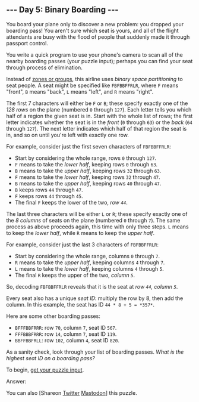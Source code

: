 \--- Day 5: Binary Boarding ---
----------

You board your plane only to discover a new problem: you dropped your boarding pass! You aren't sure which seat is yours, and all of the flight attendants are busy with the flood of people that suddenly made it through passport control.

You write a quick program to use your phone's camera to scan all of the nearby boarding passes (your puzzle input); perhaps you can find your seat through process of elimination.

Instead of [zones or groups](https://www.youtube.com/watch?v=oAHbLRjF0vo), this airline uses *binary space partitioning* to seat people. A seat might be specified like `FBFBBFFRLR`, where `F` means "front", `B` means "back", `L` means "left", and `R` means "right".

The first 7 characters will either be `F` or `B`; these specify exactly one of the *128 rows* on the plane (numbered `0` through `127`). Each letter tells you which half of a region the given seat is in. Start with the whole list of rows; the first letter indicates whether the seat is in the *front* (`0` through `63`) or the *back* (`64` through `127`). The next letter indicates which half of that region the seat is in, and so on until you're left with exactly one row.

For example, consider just the first seven characters of `FBFBBFFRLR`:

* Start by considering the whole range, rows `0` through `127`.
* `F` means to take the *lower half*, keeping rows `0` through `63`.
* `B` means to take the *upper half*, keeping rows `32` through `63`.
* `F` means to take the *lower half*, keeping rows `32` through `47`.
* `B` means to take the *upper half*, keeping rows `40` through `47`.
* `B` keeps rows `44` through `47`.
* `F` keeps rows `44` through `45`.
* The final `F` keeps the lower of the two, *row `44`*.

The last three characters will be either `L` or `R`; these specify exactly one of the *8 columns* of seats on the plane (numbered `0` through `7`). The same process as above proceeds again, this time with only three steps. `L` means to keep the *lower half*, while `R` means to keep the *upper half*.

For example, consider just the last 3 characters of `FBFBBFFRLR`:

* Start by considering the whole range, columns `0` through `7`.
* `R` means to take the *upper half*, keeping columns `4` through `7`.
* `L` means to take the *lower half*, keeping columns `4` through `5`.
* The final `R` keeps the upper of the two, *column `5`*.

So, decoding `FBFBBFFRLR` reveals that it is the seat at *row `44`, column `5`*.

Every seat also has a unique *seat ID*: multiply the row by 8, then add the column. In this example, the seat has ID `44 * 8 + 5 = *357*`.

Here are some other boarding passes:

* `BFFFBBFRRR`: row `70`, column `7`, seat ID `567`.
* `FFFBBBFRRR`: row `14`, column `7`, seat ID `119`.
* `BBFFBBFRLL`: row `102`, column `4`, seat ID `820`.

As a sanity check, look through your list of boarding passes. *What is the highest seat ID on a boarding pass?*

To begin, [get your puzzle input](5/input).

Answer:

You can also [Shareon [Twitter](https://twitter.com/intent/tweet?text=%22Binary+Boarding%22+%2D+Day+5+%2D+Advent+of+Code+2020&url=https%3A%2F%2Fadventofcode%2Ecom%2F2020%2Fday%2F5&related=ericwastl&hashtags=AdventOfCode) [Mastodon](javascript:void(0);)] this puzzle.